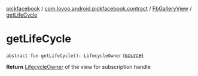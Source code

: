 [pickfacebook](../../index.md) / [com.lovoo.android.pickfacebook.contract](../index.md) / [FbGalleryView](index.md) / [getLifeCycle](./get-life-cycle.md)

# getLifeCycle

`abstract fun getLifeCycle(): LifecycleOwner` [(source)](https://github.com/lovoo/android-pickpic/blob/master/pickfacebook/pickfacebook/src/main/kotlin/com/lovoo/android/pickfacebook/contract/FbGalleryView.kt#L32)

**Return**
[LifecycleOwner](#) of the view for subscription handle

